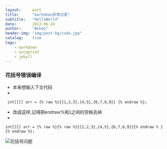 ```yaml
---
layout:     post
title:      "markdown异常记录"
subtitle:   "HelloWorld"
date:       2013-06-24
author:     "Wxhao"
header-img: "img/post-bg/code.jpg"
catalog:    true
tags:
    - markdown 
    - exception
    - jekyll
---
```


### 花括号错误编译 

* 本来想输入下文代码
* 
```
 int[][] arr = {% raw %}{{1,2,3},{4,5},{6,7,8,9}} {% endraw %};
```

* 改成这样,记得把endraw%和}之间的空格去掉
*
```
int[][] arr = {% raw %}{% raw %}{{1,2,3},{4,5},{6,7,8,9}}{% endraw % }{% endraw %};
```

![花括号问题](http://wxhao2.duapp.com/blog/post-in/20130624/markdown-hkh.png)
